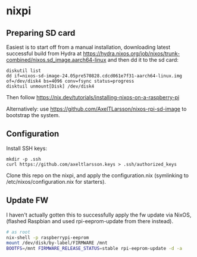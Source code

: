 # nixpi

## Preparing SD card

Easiest is to start off from a manual installation, downloading latest successful build from Hydra at https://hydra.nixos.org/job/nixos/trunk-combined/nixos.sd_image.aarch64-linux and then dd it to the sd card:

```
diskutil list
dd if=nixos-sd-image-24.05pre570828.cdcd061e7f31-aarch64-linux.img of=/dev/disk4 bs=4096 conv=fsync status=progress
disktuil unmount[Disk] /dev/disk4
```

Then follow https://nix.dev/tutorials/installing-nixos-on-a-raspberry-pi

Alternatively: use https://github.com/AxelTLarsson/nixos-rpi-sd-image to bootstrap the system.

## Configuration

Install SSH keys:

```
mkdir -p .ssh
curl https://github.com/axeltlarsson.keys > .ssh/authorized_keys
```

Clone this repo on the nixpi, and apply the configuration.nix (symlinking to /etc/nixos/configuration.nix for starters).


## Update FW

I haven't actually gotten this to successfully apply the fw update via NixOS, (flashed Raspbian and used rpi-eeprom-update from there instead).

```sh
# as root
nix-shell -p raspberrypi-eeprom
mount /dev/disk/by-label/FIRMWARE /mnt
BOOTFS=/mnt FIRMWARE_RELEASE_STATUS=stable rpi-eeprom-update -d -a
```

